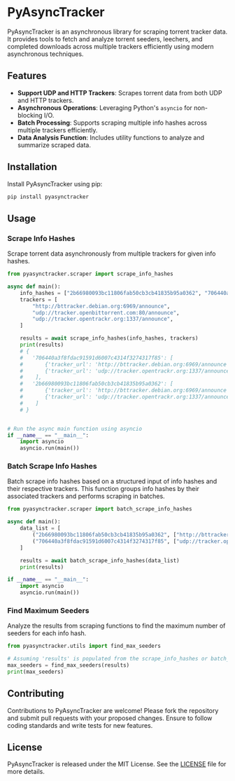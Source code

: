 # PyAsyncTracker

PyAsyncTracker is an asynchronous library for scraping torrent tracker data. It provides tools to fetch and analyze torrent seeders, leechers, and completed downloads across multiple trackers efficiently using modern asynchronous techniques.

## Features

- **Support UDP and HTTP Trackers**: Scrapes torrent data from both UDP and HTTP trackers.
- **Asynchronous Operations**: Leveraging Python's `asyncio` for non-blocking I/O.
- **Batch Processing**: Supports scraping multiple info hashes across multiple trackers efficiently.
- **Data Analysis Function**: Includes utility functions to analyze and summarize scraped data.

## Installation

Install PyAsyncTracker using pip:

```bash
pip install pyasynctracker
```

## Usage

### Scrape Info Hashes

Scrape torrent data asynchronously from multiple trackers for given info hashes.

```python
from pyasynctracker.scraper import scrape_info_hashes

async def main():
    info_hashes = ["2b66980093bc11806fab50cb3cb41835b95a0362", "706440a3f8fdac91591d6007c4314f3274317f85"]
    trackers = [
        "http://bttracker.debian.org:6969/announce",
        "udp://tracker.openbittorrent.com:80/announce",
        "udp://tracker.opentrackr.org:1337/announce",
    ]

    results = await scrape_info_hashes(info_hashes, trackers)
    print(results)
    # {
    #   '706440a3f8fdac91591d6007c4314f3274317f85': [
    #       {'tracker_url': 'http://bttracker.debian.org:6969/announce', 'seeders': 168, 'peers': 1, 'complete': 769}, 
    #       {'tracker_url': 'udp://tracker.opentrackr.org:1337/announce', 'seeders': 5, 'peers': 0, 'complete': 20}
    #    ],
    #   '2b66980093bc11806fab50cb3cb41835b95a0362': [
    #       {'tracker_url': 'http://bttracker.debian.org:6969/announce', 'seeders': 1022, 'peers': 2, 'complete': 14920}, 
    #       {'tracker_url': 'udp://tracker.opentrackr.org:1337/announce', 'seeders': 25, 'peers': 0, 'complete': 184}
    #    ]
    # }


# Run the async main function using asyncio
if __name__ == "__main__":
    import asyncio
    asyncio.run(main())
```

### Batch Scrape Info Hashes

Batch scrape info hashes based on a structured input of info hashes and their respective trackers. This function groups info hashes by their associated trackers and performs scraping in batches.

```python
from pyasynctracker.scraper import batch_scrape_info_hashes

async def main():
    data_list = [
        ("2b66980093bc11806fab50cb3cb41835b95a0362", ["http://bttracker.debian.org:6969/announce"]),
        ("706440a3f8fdac91591d6007c4314f3274317f85", ["udp://tracker.opentrackr.org:1337/announce"])
    ]

    results = await batch_scrape_info_hashes(data_list)
    print(results)

if __name__ == "__main__":
    import asyncio
    asyncio.run(main())
```

### Find Maximum Seeders

Analyze the results from scraping functions to find the maximum number of seeders for each info hash.

```python
from pyasynctracker.utils import find_max_seeders

# Assuming 'results' is populated from the scrape_info_hashes or batch_scrape_info_hashes functions
max_seeders = find_max_seeders(results)
print(max_seeders)
```

## Contributing

Contributions to PyAsyncTracker are welcome! Please fork the repository and submit pull requests with your proposed changes. Ensure to follow coding standards and write tests for new features.

## License

PyAsyncTracker is released under the MIT License. See the [LICENSE](LICENSE) file for more details.
